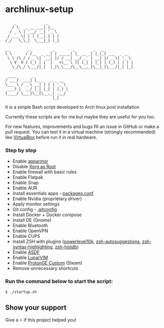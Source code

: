 # archlinux-setup


```console
    _             _     
   / \   _ __ ___| |__  
  / _ \ | '__/ __| '_ \ 
 / ___ \| | | (__| | | |
/_/   \_\_|  \___|_| |_|
                        
__        __         _        _        _   _             
\ \      / /__  _ __| | _____| |_ __ _| |_(_) ___  _ __  
 \ \ /\ / / _ \| '__| |/ / __| __/ _` | __| |/ _ \| '_ \ 
  \ V  V / (_) | |  |   <\__ \ || (_| | |_| | (_) | | | |
   \_/\_/ \___/|_|  |_|\_\___/\__\__,_|\__|_|\___/|_| |_|
                                                         
 ____       _               
/ ___|  ___| |_ _   _ _ __  
\___ \ / _ \ __| | | | '_ \ 
 ___) |  __/ |_| |_| | |_) |
|____/ \___|\__|\__,_| .__/ 
                     |_|  
```

It is a simple Bash script developed to Arch linux post installation

Currently these scripts are for me but maybe they are useful for you too.

For new features, improvements and bugs fill an issue in GitHub or make a pull request. You can test it in a virtual machine (strongly recommended) like [VirtualBox](https://www.virtualbox.org/) before run it in real hardware.

### Step by step

- Enable [apparmor](https://wiki.archlinux.org/title/AppArmor)
- Disable [Xorg as Root](https://wiki.archlinux.org/title/xorg#Rootless_Xorg)
- Enable firewall with basic rules
- Enable Flatpak
- Enable Snap
- Enable AUR
- Install essentials apps - [packages.conf](https://github.com/RogerioSobrinho/arch-workstation-setup/blob/master/packages.conf)
- Enable Nvidia (proprietary driver)
- Apply monitor settings
- Git config - [.gitconfig](https://github.com/RogerioSobrinho/arch-workstation-setup/blob/master/dotfiles/.gitconfig)
- Install Docker + Docker compose
- Install DE (Gnome)
- Enable Bluetooth
- Enable OpenVPN
- Enable CUPS
- Install ZSH with plugins ([powerlevel10k](https://github.com/romkatv/powerlevel10k), [zsh-autosuggestions](https://github.com/zsh-users/zsh-autosuggestions), [zsh-syntax-highlighting](https://github.com/zsh-users/zsh-syntax-highlighting), [zsh-histdb](https://github.com/larkery/zsh-histdb))
- Enable [ASDF](https://asdf-vm.com/)
- Enable [LunarVIM](https://www.lunarvim.org/)
- Enable [ProtonGE Custom](https://github.com/GloriousEggroll/proton-ge-custom) (Steam) 
- Remove unnecessary shortcuts

### Run the command below to start the script:

```bash
$ ./startup.sh
```

## Show your support

Give a ⭐️ if this project helped you!
